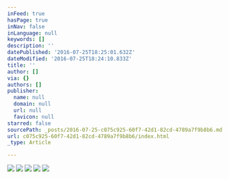 ```yaml
---
inFeed: true
hasPage: true
inNav: false
inLanguage: null
keywords: []
description: ''
datePublished: '2016-07-25T18:25:01.632Z'
dateModified: '2016-07-25T18:24:10.833Z'
title: ''
author: []
via: {}
authors: []
publisher:
  name: null
  domain: null
  url: null
  favicon: null
starred: false
sourcePath: _posts/2016-07-25-c075c925-60f7-42d1-82cd-4789a7f9b8b6.md
url: c075c925-60f7-42d1-82cd-4789a7f9b8b6/index.html
_type: Article

---
```

![](https://the-grid-user-content.s3-us-west-2.amazonaws.com/111bdf62-85f3-4676-af02-2c886ff435ed.jpg)
![](https://the-grid-user-content.s3-us-west-2.amazonaws.com/85d754a7-c296-4aa6-bb74-74fd1a98c3df.jpg)
![](https://the-grid-user-content.s3-us-west-2.amazonaws.com/0b34252d-f8a3-417f-a93d-da52a20b2d34.jpg)
![](https://the-grid-user-content.s3-us-west-2.amazonaws.com/da42609c-0925-4eec-aa59-76db2d9614fa.png)
![](https://the-grid-user-content.s3-us-west-2.amazonaws.com/d4c36dda-4508-4db0-9e56-2bc8eefe1667.jpg)